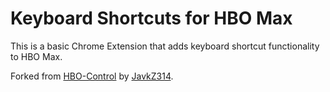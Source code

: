 # Keyboard Shortcuts for HBO Max

This is a basic Chrome Extension that adds keyboard shortcut functionality to HBO Max.

Forked from [HBO-Control](https://github.com/jackz314/hbo-control) by [JavkZ314](https://github.com/jackz314).
